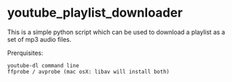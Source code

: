 # youtube_playlist_downloader

This is a simple python script which can be used to download a playlist as a set of mp3 audio files.

Prerquisites:
    
    youtube-dl command line
    ffprobe / avprobe (mac osX: libav will install both)
